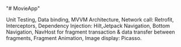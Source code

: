 "# MovieApp" 

Unit Testing, Data binding, MVVM Architecture, Network call: Retrofit, Interceptors,
Dependency Injection: Hilt,Jetpack Navigation, Bottom Navigation, NavHost for fragment transaction & data transfer between fragments, Fragment Animation, Image display: Picasso.

